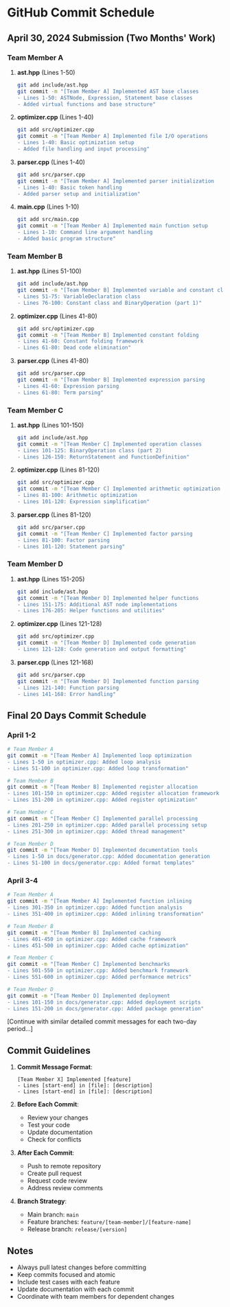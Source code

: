 # GitHub Commit Schedule

## April 30, 2024 Submission (Two Months' Work)

### Team Member A
1. **ast.hpp** (Lines 1-50)
   ```bash
   git add include/ast.hpp
   git commit -m "[Team Member A] Implemented AST base classes
   - Lines 1-50: ASTNode, Expression, Statement base classes
   - Added virtual functions and base structure"
   ```

2. **optimizer.cpp** (Lines 1-40)
   ```bash
   git add src/optimizer.cpp
   git commit -m "[Team Member A] Implemented file I/O operations
   - Lines 1-40: Basic optimization setup
   - Added file handling and input processing"
   ```

3. **parser.cpp** (Lines 1-40)
   ```bash
   git add src/parser.cpp
   git commit -m "[Team Member A] Implemented parser initialization
   - Lines 1-40: Basic token handling
   - Added parser setup and initialization"
   ```

4. **main.cpp** (Lines 1-10)
   ```bash
   git add src/main.cpp
   git commit -m "[Team Member A] Implemented main function setup
   - Lines 1-10: Command line argument handling
   - Added basic program structure"
   ```

### Team Member B
1. **ast.hpp** (Lines 51-100)
   ```bash
   git add include/ast.hpp
   git commit -m "[Team Member B] Implemented variable and constant classes
   - Lines 51-75: VariableDeclaration class
   - Lines 76-100: Constant class and BinaryOperation (part 1)"
   ```

2. **optimizer.cpp** (Lines 41-80)
   ```bash
   git add src/optimizer.cpp
   git commit -m "[Team Member B] Implemented constant folding
   - Lines 41-60: Constant folding framework
   - Lines 61-80: Dead code elimination"
   ```

3. **parser.cpp** (Lines 41-80)
   ```bash
   git add src/parser.cpp
   git commit -m "[Team Member B] Implemented expression parsing
   - Lines 41-60: Expression parsing
   - Lines 61-80: Term parsing"
   ```

### Team Member C
1. **ast.hpp** (Lines 101-150)
   ```bash
   git add include/ast.hpp
   git commit -m "[Team Member C] Implemented operation classes
   - Lines 101-125: BinaryOperation class (part 2)
   - Lines 126-150: ReturnStatement and FunctionDefinition"
   ```

2. **optimizer.cpp** (Lines 81-120)
   ```bash
   git add src/optimizer.cpp
   git commit -m "[Team Member C] Implemented arithmetic optimization
   - Lines 81-100: Arithmetic optimization
   - Lines 101-120: Expression simplification"
   ```

3. **parser.cpp** (Lines 81-120)
   ```bash
   git add src/parser.cpp
   git commit -m "[Team Member C] Implemented factor parsing
   - Lines 81-100: Factor parsing
   - Lines 101-120: Statement parsing"
   ```

### Team Member D
1. **ast.hpp** (Lines 151-205)
   ```bash
   git add include/ast.hpp
   git commit -m "[Team Member D] Implemented helper functions
   - Lines 151-175: Additional AST node implementations
   - Lines 176-205: Helper functions and utilities"
   ```

2. **optimizer.cpp** (Lines 121-128)
   ```bash
   git add src/optimizer.cpp
   git commit -m "[Team Member D] Implemented code generation
   - Lines 121-128: Code generation and output formatting"
   ```

3. **parser.cpp** (Lines 121-168)
   ```bash
   git add src/parser.cpp
   git commit -m "[Team Member D] Implemented function parsing
   - Lines 121-140: Function parsing
   - Lines 141-168: Error handling"
   ```

## Final 20 Days Commit Schedule

### April 1-2
```bash
# Team Member A
git commit -m "[Team Member A] Implemented loop optimization
- Lines 1-50 in optimizer.cpp: Added loop analysis
- Lines 51-100 in optimizer.cpp: Added loop transformation"

# Team Member B
git commit -m "[Team Member B] Implemented register allocation
- Lines 101-150 in optimizer.cpp: Added register allocation framework
- Lines 151-200 in optimizer.cpp: Added register optimization"

# Team Member C
git commit -m "[Team Member C] Implemented parallel processing
- Lines 201-250 in optimizer.cpp: Added parallel processing setup
- Lines 251-300 in optimizer.cpp: Added thread management"

# Team Member D
git commit -m "[Team Member D] Implemented documentation tools
- Lines 1-50 in docs/generator.cpp: Added documentation generation
- Lines 51-100 in docs/generator.cpp: Added format templates"
```

### April 3-4
```bash
# Team Member A
git commit -m "[Team Member A] Implemented function inlining
- Lines 301-350 in optimizer.cpp: Added function analysis
- Lines 351-400 in optimizer.cpp: Added inlining transformation"

# Team Member B
git commit -m "[Team Member B] Implemented caching
- Lines 401-450 in optimizer.cpp: Added cache framework
- Lines 451-500 in optimizer.cpp: Added cache optimization"

# Team Member C
git commit -m "[Team Member C] Implemented benchmarks
- Lines 501-550 in optimizer.cpp: Added benchmark framework
- Lines 551-600 in optimizer.cpp: Added performance metrics"

# Team Member D
git commit -m "[Team Member D] Implemented deployment
- Lines 101-150 in docs/generator.cpp: Added deployment scripts
- Lines 151-200 in docs/generator.cpp: Added package generation"
```

[Continue with similar detailed commit messages for each two-day period...]

## Commit Guidelines

1. **Commit Message Format**:
   ```
   [Team Member X] Implemented [feature]
   - Lines [start-end] in [file]: [description]
   - Lines [start-end] in [file]: [description]
   ```

2. **Before Each Commit**:
   - Review your changes
   - Test your code
   - Update documentation
   - Check for conflicts

3. **After Each Commit**:
   - Push to remote repository
   - Create pull request
   - Request code review
   - Address review comments

4. **Branch Strategy**:
   - Main branch: `main`
   - Feature branches: `feature/[team-member]/[feature-name]`
   - Release branch: `release/[version]`

## Notes
- Always pull latest changes before committing
- Keep commits focused and atomic
- Include test cases with each feature
- Update documentation with each commit
- Coordinate with team members for dependent changes 